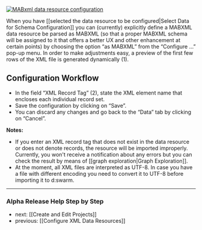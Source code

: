 [![MABxml data resource configuration](https://avgl.mybalsamiq.com/mockups/2319383.png?key=27106ea66faf01c9ad98a275eac48683ac53bf00)](https://avgl.mybalsamiq.com/mockups/2319383.png?key=27106ea66faf01c9ad98a275eac48683ac53bf00 "MABxml Data Resource Configuration")

When you have [[selected the data resource to be configured|Select Data for Schema Configuration]] you can (currently) explicitly define a MABXML data resource be parsed as MABXML (so that a proper MABXML schema will be assigned to it that offers a better UX and other enhancement at certain points) by choosing the option “as MABXML”  from the “Configure ...” pop-up menu. In order to make adjustments easy, a preview of the first few rows of the XML file is generated dynamically (1).

## Configuration Workflow

* In the field “XML Record Tag” (2), state the XML element name that encloses each individual record set.
* Save the configuration by clicking on “Save”.
* You can discard any changes and go back to the “Data” tab by clicking on “Cancel”.

__Notes:__ 
* If you enter an XML record tag that does not exist in the data resource or does not denote records, the resource will be imported improperly. Currently, you won't receive a notification about any errors but you can check the result by means of [[graph exploration|Graph Exploration]].
* At the moment, all XML files are interpreted as UTF-8. In case you have a file with different encoding you need to convert it to UTF-8 before importing it to d:swarm.

-----------------------------------
### Alpha Release Help Step by Step

* next: [[Create and Edit Projects]]
* previous: [[Configure XML Data Resources]]
